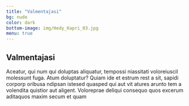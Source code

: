 ```yaml
---
title: "Valmentajasi"
bg: nude
color: dark
bottom-image: img/Hedy_Kapri_03.jpg
menu: true
---
```


## Valmentajasi

Aceatur, qui num qui doluptas aliquatur, tempossi niassitati voloreiuscil molessunt
fuga. Atum doluptatur? Quiam ide et estrum rest a sit, sapidi corporp oribusa ndipsan
istesed quasped qui aut vit atures arunto tem a volendita quistior aut aligent.
Voloreprae deliqui consequo quos excerum aditaquos maxim secum et quam
